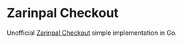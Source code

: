 # Zarinpal Checkout
Unofficial [Zarinpal Checkout](https://www.zarinpal.com/) simple implementation in Go.